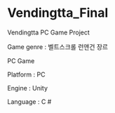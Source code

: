 # Vendingtta_Final
Vendingtta PC Game Project

Game genre : 벨트스크롤 런앤건 장르

PC Game

Platform : PC

Engine : Unity 

Language : C #
